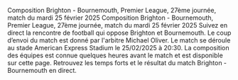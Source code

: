 Composition Brighton - Bournemouth, Premier League, 27ème journée, match du mardi 25 février 2025
Composition Brighton - Bournemouth, Premier League, 27ème journée, match du mardi 25 février 2025
Suivez en direct la rencontre de football qui oppose Brighton et Bournemouth. Le coup d’envoi du match est donné par l'arbitre Michael Oliver. Le match se déroule au stade American Express Stadium le 25/02/2025 à 20:30. La composition des équipes est connue quelques heures avant le match et est disponible sur cette page. Retrouvez les temps forts et le résultat du match Brighton - Bournemouth en direct.
